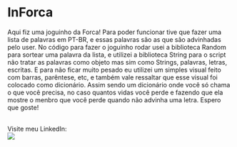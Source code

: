 # InForca #
<div>
  <text> Aqui fiz uma joguinho da Forca! Para poder funcionar tive que fazer uma lista de palavras em PT-BR, e essas palavras são as que são advinhadas pelo user.
  No código para fazer o joguinho rodar usei a biblioteca Random para sortear uma palavra da lista, e utilizei a biblioteca String para o script não tratar as palavras
  como objeto mas sim como Strings, palavras, letras, escritas. E para não ficar muito pesado eu utilizei um simples visual feito com  barras, parêntese, etc, 
  e também vale ressaltar que esse visual foi colocado como dicionário. Assim sendo um dicionário onde você só chama o que você precisa, no caso quantos vidas você perde
  e fazendo que ela mostre o menbro que você perde quando não advinha uma letra. Espero que goste!<text/><br>
  
  <br><text>Visite meu LinkedIn:<text/>
  <br><a href="https://www.linkedin.com/in/gabriel-oliveira-607682231/" target="_blank"><img src="https://img.shields.io/badge/-LinkedIn-%230077B5?style=for-the-badge&logo=linkedin&logoColor=white" target="_blank">
 <div/>
